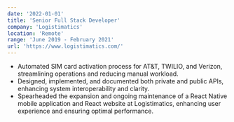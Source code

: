 ```yaml
---
date: '2022-01-01'
title: 'Senior Full Stack Developer'
company: 'Logistimatics'
location: 'Remote'
range: 'June 2019 - February 2021'
url: 'https://www.logistimatics.com/'
---
```


- Automated SIM card activation process for AT&T, TWILIO, and Verizon, streamlining operations and reducing manual workload.
- Designed, implemented, and documented both private and public APIs, enhancing system interoperability and clarity.
- Spearheaded the expansion and ongoing maintenance of a React Native mobile application and React website at Logistimatics, enhancing user experience and ensuring optimal performance.
